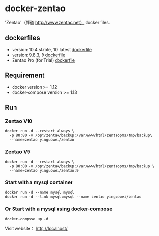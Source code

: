 # docker-zentao
'Zentao'（禅道 http://www.zentao.net） docker files.

## dockerfiles

- version: 10.4.stable, 10, latest [dockerfile](https://github.com/yingw/docker-zentao/blob/master/dockerfile)
- version: 9.8.3, 9 [dockerfile](https://github.com/yingw/docker-zentao/blob/9/dockerfile)
- Zentao Pro (for Trial) [dockerfile](https://github.com/yingw/docker-zentao/blob/master/README.md)

## Requirement

- docker version >= 1.12
- docker-compose version >= 1.13

## Run

### Zentao V10
```
docker run -d --restart always \
  -p 80:80 -v /opt/zentao/backup:/var/www/html/zentaopms/tmp/backup\
  --name=zentao yinguowei/zentao
```

### Zentao V9
```
docker run -d --restart always \
  -p 80:80 -v /opt/zentao/backup:/var/www/html/zentaopms/tmp/backup \
  --name=zentao yinguowei/zentao:9
```

### Start with a mysql container

```
docker run -d --name mysql mysql
docker run -d --link mysql:mysql --name zentao yinguowei/zentao
```

### Or Start with a mysql using docker-compose

```
docker-compose up -d
```

Visit website： [http://localhost/](http://localhost/)
